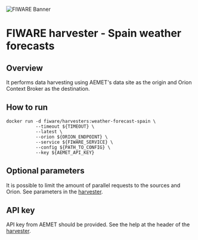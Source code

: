 ![FIWARE Banner](https://nexus.lab.fiware.org/content/images/fiware-logo1.png) ​

# FIWARE harvester - Spain weather forecasts

## Overview

It performs data harvesting using AEMET's data site as the origin and Orion
Context Broker as the destination.

## How to run

```console
docker run -d fiware/harvesters:weather-forecast-spain \
           --timeout ${TIMEOUT} \
           --latest \
           --orion ${ORION_ENDPOINT} \
           --service ${FIWARE_SERVICE} \
           --config ${PATH_TO_CONFIG} \
           --key ${AEMET_API_KEY}
```

## Optional parameters

It is possible to limit the amount of parallel requests to the sources and
Orion. See parameters in the [harvester](./spain_weather_forecast.py).

## API key

API key from AEMET should be provided. See the help at the header of the
[harvester](./spain_weather_forecast.py).
